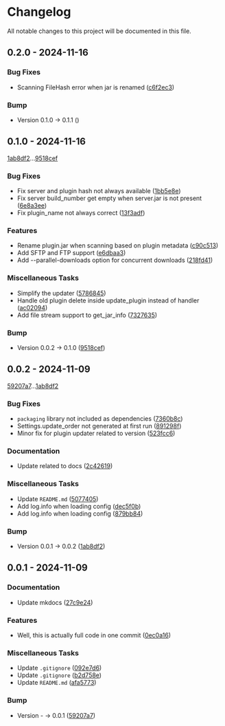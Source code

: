 # Changelog

All notable changes to this project will be documented in this file.

## 0.2.0 - 2024-11-16

### Bug Fixes

- Scanning FileHash error when jar is renamed ([c6f2ec3](c6f2ec355de137fae496a34c3057937ae021bb09))

### Bump

- Version 0.1.0 -> 0.1.1 ([]())

## 0.1.0 - 2024-11-16

[1ab8df2](1ab8df213797651bc9badc6f4f75fd366f936a2a)...[9518cef](9518cef28df5673a6244c509bf35568665fee761)

### Bug Fixes

- Fix server and plugin hash not always available ([1bb5e8e](1bb5e8e1c987953feac4e18258e267a642d1463d))
- Fix server build_number get empty when server.jar is not present ([6e8a3ee](6e8a3eebec60d9a96108fe06d50951e20562cf2b))
- Fix plugin_name not always correct ([13f3adf](13f3adf1c7e386265e785b7176badf777ef606b6))

### Features

- Rename plugin.jar when scanning based on plugin metadata ([c90c513](c90c513c0cc8fc386693422eec214879d19a0c56))
- Add SFTP and FTP support ([e6dbaa3](e6dbaa30bf0c8f9581aef389f615cf520b44bb96))
- Add --parallel-downloads option for concurrent downloads ([218fd41](218fd41b00713f703d56c476d2b4e604e6d644b4))

### Miscellaneous Tasks

- Simplify the updater ([5786845](5786845785e36eeaa3a48d55b1651510c9d28297))
- Handle old plugin delete inside update_plugin instead of handler ([ac02094](ac020941995c3485adfc5c16d1562798c6db9d2c))
- Add file stream support to get_jar_info ([7327635](7327635a49b7667fe987a831bee71879e270c1bd))

### Bump

- Version 0.0.2 -> 0.1.0 ([9518cef](9518cef28df5673a6244c509bf35568665fee761))

## 0.0.2 - 2024-11-09

[59207a7](59207a70a58a8d7bec6f28e7b53000ecf857ed7f)...[1ab8df2](1ab8df213797651bc9badc6f4f75fd366f936a2a)

### Bug Fixes

- `packaging` library not included as dependencies ([7360b8c](7360b8c57df5ca02640c8a561a181a9fc8844db8))
- Settings.update_order not generated at first run ([891298f](891298f9840befc19311da08382802052cf98fdb))
- Minor fix for plugin updater related to version ([523fcc6](523fcc6111ce60c1eb66b480f4b11db68db91675))

### Documentation

- Update related to docs ([2c42619](2c426192f1144456891e4797e7613e96c2147188))

### Miscellaneous Tasks

- Update `README.md` ([5077405](50774058e542fc08a186db85d7bdc774925877b8))
- Add log.info when loading config ([dec5f0b](dec5f0bec7cc404d7d81477eb1859ccc713e1d28))
- Add log.info when loading config ([879bb84](879bb845000f00b98d5e76b23392acc9391faa4e))

### Bump

- Version 0.0.1 -> 0.0.2 ([1ab8df2](1ab8df213797651bc9badc6f4f75fd366f936a2a))

## 0.0.1 - 2024-11-09

### Documentation

- Update mkdocs ([27c9e24](27c9e24ad0bd7dd43cac3db30288b409133d7058))

### Features

- Well, this is actually full code in one commit ([0ec0a16](0ec0a16c44fd4a6c181adf6a012658ca16766f92))

### Miscellaneous Tasks

- Update `.gitignore` ([092e7d6](092e7d62974895c75aa293857adf48e74308972c))
- Update `.gitignore` ([b2d758e](b2d758e3f9419bcdce8260f89fc4e45e49d993c0))
- Update `README.md` ([afa5773](afa577371600f8c9771130f01a2bc2c4758ed2ce))

### Bump

- Version - -> 0.0.1 ([59207a7](59207a70a58a8d7bec6f28e7b53000ecf857ed7f))

<!-- generated by git-cliff -->
